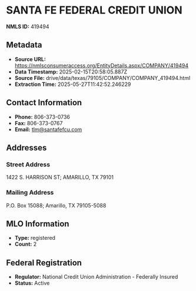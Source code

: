 # SANTA FE FEDERAL CREDIT UNION

**NMLS ID:** 419494

## Metadata
- **Source URL:** https://nmlsconsumeraccess.org/EntityDetails.aspx/COMPANY/419494
- **Data Timestamp:** 2025-02-15T20:58:05.887Z
- **Source File:** drive/data/texas/79105/COMPANY/COMPANY_419494.html
- **Extraction Time:** 2025-05-27T11:42:52.246229

## Contact Information
- **Phone:** 806-373-0736
- **Fax:** 806-373-0767
- **Email:** tlm@santafefcu.com

## Addresses
### Street Address
1422 S. HARRISON ST; AMARILLO, TX 79101

### Mailing Address
P.O. Box 15088; Amarillo, TX 79105-5088

## MLO Information
- **Type:** registered
- **Count:** 2

## Federal Registration
- **Regulator:** National Credit Union Administration - Federally Insured
- **Status:** Active
